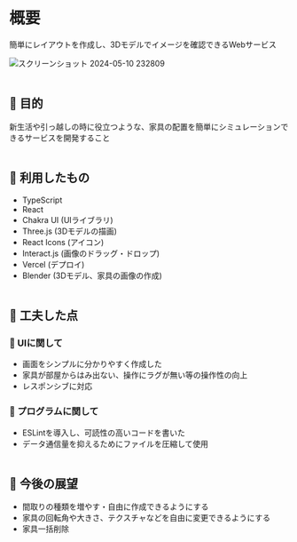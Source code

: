 # 概要
簡単にレイアウトを作成し、3Dモデルでイメージを確認できるWebサービス<br>

![スクリーンショット 2024-05-10 232809](https://github.com/Imagiterior-continue/frontend/assets/117695575/6714b670-0295-4458-935f-b28648f0e69c)
<br><br>

## 🔷 目的
新生活や引っ越しの時に役立つような、家具の配置を簡単にシミュレーションできるサービスを開発すること
<br><br>

## 🔷 利用したもの
* TypeScript
* React
* Chakra UI (UIライブラリ)
* Three.js (3Dモデルの描画)
* React Icons (アイコン)
* Interact.js (画像のドラッグ・ドロップ)
* Vercel (デプロイ)
* Blender (3Dモデル、家具の画像の作成)
<br><br>

## 🔷 工夫した点

### 🔸 UIに関して
* 画面をシンプルに分かりやすく作成した
* 家具が部屋からはみ出ない、操作にラグが無い等の操作性の向上
* レスポンシブに対応

### 🔸 プログラムに関して
* ESLintを導入し、可読性の高いコードを書いた
* データ通信量を抑えるためにファイルを圧縮して使用
<br><br>

## 🔷 今後の展望
* 間取りの種類を増やす・自由に作成できるようにする
* 家具の回転角や大きさ、テクスチャなどを自由に変更できるようにする
* 家具一括削除
<br><br>

